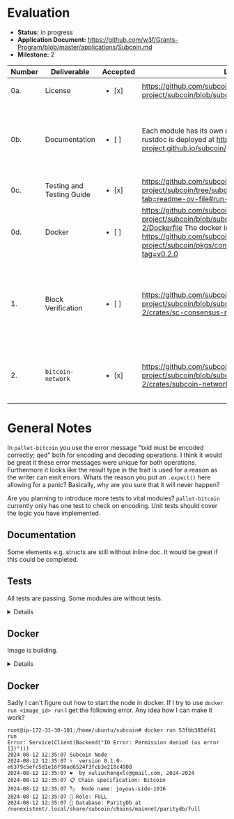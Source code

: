 # Evaluation

- **Status:** in progress
- **Application Document:** https://github.com/w3f/Grants-Program/blob/master/applications/Subcoin.md
- **Milestone:** 2

| Number | Deliverable    | Accepted | Link | Notes |
| -- | --  | ---    | --- | --- |
| 0a.    | License                 | <ul><li>[x] </li></ul> | https://github.com/subcoin-project/subcoin/blob/subcoin-milestone-2/LICENSE |  --  |
| 0b.    | Documentation           | <ul><li>[ ] </li></ul> | Each module has its own docs. The rendered inline rustdoc is deployed at https://subcoin-project.github.io/subcoin/.  | some elements e.g. structs are still without inline doc |
| 0c.    | Testing and Testing Guide | <ul><li>[x] </li></ul> |  https://github.com/subcoin-project/subcoin/tree/subcoin-milestone-2?tab=readme-ov-file#run-tests |  see general notes  |
| 0d.    | Docker                  | <ul><li>[ ] </li></ul> | https://github.com/subcoin-project/subcoin/blob/subcoin-milestone-2/Dockerfile The docker image is available at https://github.com/subcoin-project/subcoin/pkgs/container/subcoin/249545041?tag=v0.2.0  |  builds. see notes. |
| 1.     | Block Verification	       | <ul><li>[ ] </li></ul> | 	https://github.com/subcoin-project/subcoin/blob/subcoin-milestone-2/crates/sc-consensus-nakamoto/src/verification.rs |  how comes that there are no tests? Is this directly from ``rust-bitcoin``? |
| 2.     | `bitcoin-network`       | <ul><li>[x] </li></ul> | https://github.com/subcoin-project/subcoin/blob/subcoin-milestone-2/crates/subcoin-network/src/lib.rs | works, gets peers and imports blocks  |

# General Notes


In ``pallet-bitcoin`` you use the error message "txid must be encoded correctly; qed" both for encoding and decoding operations. I think it would be great it these error messages were unique for both operations. Furthermore it looks like the result type in the trait is used for a reason as the writer can emit errors. Whats the reason you put an `.expect()` here allowing for a panic? Basically, why are you sure that it will never happen? 

Are you planning to introduce more tests to vital modules? ``pallet-bitcoin`` currently only has one test to check on encoding. Unit tests should cover the logic you have implemented.

## Documentation

Some elements e.g. structs are still without inline doc. It would be great if this could be completed.

## Tests
All tests are passing. Some modules are without tests.



<details>

     ubuntu@ip-172-31-30-101:~/subcoin$ cargo test --workspace --all
     warning: /home/ubuntu/subcoin/crates/sc-consensus-nakamoto/Cargo.toml: version requirement `0.105.0+25.1` for dependency `bitcoinconsensus` includes semver metadata which will be ignored, removing the metadata is recommended to avoid confusion
     warning: skipping duplicate package `embedded` found at `/home/ubuntu/.cargo/git/checkouts/rust-bitcoin-a512414fb5559947/3415d99/bitcoin/embedded`
     warning: skipping duplicate package `embedded` found at `/home/ubuntu/.cargo/git/checkouts/rust-bitcoin-a512414fb5559947/e38bc26/bitcoin/embedded`
     Finished `test` profile [unoptimized + debuginfo] target(s) in 1.90s
          Running unittests src/lib.rs (target/debug/deps/pallet_bitcoin-5a032c981f885c6f)

     running 1 test
     test tests::test_runtime_txid_type ... ok

     test result: ok. 1 passed; 0 failed; 0 ignored; 0 measured; 0 filtered out; finished in 0.00s

          Running unittests src/lib.rs (target/debug/deps/pallet_executive-0f2fe428f34ee43f)

     running 0 tests

     test result: ok. 0 passed; 0 failed; 0 ignored; 0 measured; 0 filtered out; finished in 0.00s

          Running unittests src/lib.rs (target/debug/deps/sc_consensus_nakamoto-673b557354b8ad14)

     running 2 tests
     test verification::header_verify::tests::test_calculate_next_work_required ... ok
     test verification::tests::test_find_utxo_in_current_block ... ok

     test result: ok. 2 passed; 0 failed; 0 ignored; 0 measured; 0 filtered out; finished in 0.20s

          Running unittests src/lib.rs (target/debug/deps/sc_fast_sync_backend-e8f6c6930431c426)

     running 2 tests
     test tests::store_duplicate_justifications_is_forbidden ... ok
     test tests::append_and_retrieve_justifications ... ok

     test result: ok. 2 passed; 0 failed; 0 ignored; 0 measured; 0 filtered out; finished in 0.00s

          Running unittests src/lib.rs (target/debug/deps/subcoin_informant-bf64c25aba820de6)

     running 1 test
     test display::test_display_block_hash ... ok

     test result: ok. 1 passed; 0 failed; 0 ignored; 0 measured; 0 filtered out; finished in 0.00s

          Running unittests src/lib.rs (target/debug/deps/subcoin_network-7673d06b806b8fbc)

     running 7 tests
     test orphan_blocks_pool::tests::orphan_block_pool_insert_orphan_block ... ok
     test orphan_blocks_pool::tests::orphan_block_pool_insert_unknown_block ... ok
     test checkpoint::tests::test_next_checkpoint ... ok
     test orphan_blocks_pool::tests::orphan_block_pool_remove_known_blocks ... ok
     test orphan_blocks_pool::tests::orphan_block_pool_remove_blocks_for_parent ... ok
     test orphan_blocks_pool::tests::orphan_block_pool_remove_blocks ... ok
     test block_downloader::blocks_first::tests::duplicate_block_announcement_should_not_be_downloaded_again ... ok

     test result: ok. 7 passed; 0 failed; 0 ignored; 0 measured; 0 filtered out; finished in 15.65s

          Running unittests src/lib.rs (target/debug/deps/subcoin_node-1d2acafb14d4f921)

     running 2 tests
     test tests::rocksdb_disabled_in_substrate ... ok
     test commands::tools::tests::test_revert_sha256d ... ok

     test result: ok. 2 passed; 0 failed; 0 ignored; 0 measured; 0 filtered out; finished in 0.00s

          Running unittests src/bin/subcoin.rs (target/debug/deps/subcoin-a75fb5552deb51bf)

     running 0 tests

     test result: ok. 0 passed; 0 failed; 0 ignored; 0 measured; 0 filtered out; finished in 0.00s

          Running unittests src/lib.rs (target/debug/deps/subcoin_primitives-a84d48eba265fe61)

     running 0 tests

     test result: ok. 0 passed; 0 failed; 0 ignored; 0 measured; 0 filtered out; finished in 0.00s

          Running unittests src/lib.rs (target/debug/deps/subcoin_rpc-f6259db14fa5b487)

     running 1 test
     test blockchain::tests::test_block_hash_serde ... ok

     test result: ok. 1 passed; 0 failed; 0 ignored; 0 measured; 0 filtered out; finished in 0.00s

          Running unittests src/lib.rs (target/debug/deps/subcoin_runtime-e2c302348a4e7257)

     running 2 tests
     test test_genesis_config_builds ... ok
     test __construct_runtime_integrity_test::runtime_integrity_tests ... ok

     test result: ok. 2 passed; 0 failed; 0 ignored; 0 measured; 0 filtered out; finished in 0.00s

          Running unittests src/lib.rs (target/debug/deps/subcoin_runtime_primitives-6e43d92ef6aec823)

     running 0 tests

     test result: ok. 0 passed; 0 failed; 0 ignored; 0 measured; 0 filtered out; finished in 0.00s

          Running unittests src/lib.rs (target/debug/deps/subcoin_service-0b18db2ae41f5b3f)

     running 1 test
     test block_executor::tests::off_runtime_in_memory_executor_should_produce_same_result_as_runtime_disk_executor ... ok

     test result: ok. 1 passed; 0 failed; 0 ignored; 0 measured; 0 filtered out; finished in 36.71


</details>

## Docker
Image is building. 

<details>

````
ubuntu@ip-172-31-30-101:~/subcoin$ sudo docker build .
[+] Building 1843.6s (12/12) FINISHED                            docker:default
 => [internal] load build definition from Dockerfile                       0.1s
 => => transferring dockerfile: 1.35kB                                     0.0s
 => [internal] load metadata for docker.io/library/ubuntu:22.04            1.3s
 => [internal] load .dockerignore                                          0.0s
 => => transferring context: 2B                                            0.0s
 => [internal] load build context                                        134.7s
 => => transferring context: 12.66GB                                     134.6s
 => [builder 1/5] FROM docker.io/library/ubuntu:22.04@sha256:340d9b015b19  3.5s
 => => resolve docker.io/library/ubuntu:22.04@sha256:340d9b015b194dc6e2a1  0.0s
 => => sha256:340d9b015b194dc6e2a13938944e0d016e57b967996 1.13kB / 1.13kB  0.0s
 => => sha256:0eb0f877e1c869a300c442c41120e778db7161419244ee5 424B / 424B  0.0s
 => => sha256:8a3cdc4d1ad3e314a91f76b7b99eed443f2152e3a9b 2.30kB / 2.30kB  0.0s
 => => sha256:3713021b02770a720dea9b54c03d0ed83e03a2ef5 29.53MB / 29.53MB  1.2s
 => => extracting sha256:3713021b02770a720dea9b54c03d0ed83e03a2ef5dce2898  2.0s
 => [builder 2/5] WORKDIR /src                                           146.8s
 => [builder 3/5] RUN apt-get update &&     DEBIAN_FRONTEND=noninteracti  43.5s
 => [builder 4/5] COPY . .                                               176.3s 
 => [builder 5/5] RUN /root/.cargo/bin/cargo build     --locked     --  1465.3s 
 => [stage-1 2/3] COPY --from=builder /subcoin /subcoin                    0.2s 
 => [stage-1 3/3] RUN mkdir /node-data && chown nobody:nogroup /node-data  0.2s 
 => exporting to image                                                     0.3s 
 => => exporting layers                                                    0.3s 
 => => writing image sha256:9037f7d697a3625c15bc64fd85433e07bc5ebf0aebe98  0.0s
 ````

</details>

## Docker

Sadly I can't figure out how to start the node in docker. If I try to use `docker run <image_id> run` I get the following error. Any idea how I can make it work?

````
root@ip-172-31-30-101:/home/ubuntu/subcoin# docker run 53fbb385df41 run
Error: Service(Client(Backend("IO Error: Permission denied (os error 13)")))
2024-08-12 12:35:07 Subcoin Node    
2024-08-12 12:35:07 ✌️  version 0.1.0-e6379c5efc5d1e16f98ad6524f3fcb3e218c4908    
2024-08-12 12:35:07 ❤️  by xuliuchengxlc@gmail.com, 2024-2024    
2024-08-12 12:35:07 📋 Chain specification: Bitcoin    
2024-08-12 12:35:07 🏷  Node name: joyous-side-1016    
2024-08-12 12:35:07 👤 Role: FULL    
2024-08-12 12:35:07 💾 Database: ParityDb at /nonexistent/.local/share/subcoin/chains/mainnet/paritydb/full  
````



